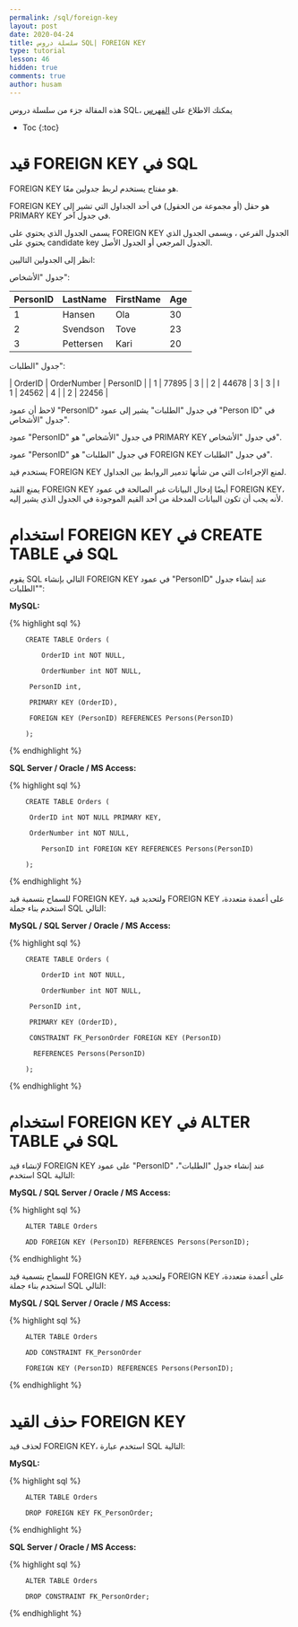 ```yaml
---
permalink: /sql/foreign-key
layout: post
date: 2020-04-24
title: سلسلة دروس SQL| FOREIGN KEY
type: tutorial
lesson: 46
hidden: true
comments: true
author: husam
---
```


هذه المقالة جزء من سلسلة دروس SQL، يمكنك الاطلاع على [الفهرس](intro)

* Toc
{:toc}

# قيد FOREIGN KEY في SQL

FOREIGN KEY هو مفتاح يستخدم لربط جدولين معًا.

FOREIGN KEY هو حقل (أو مجموعة من الحقول) في أحد الجداول التي تشير إلى PRIMARY KEY في جدول آخر.

يسمى الجدول الذي يحتوي على FOREIGN KEY الجدول الفرعي ، ويسمى الجدول الذي يحتوي على candidate key الجدول المرجعي أو الجدول الأصل.

انظر إلى الجدولين التاليين:

جدول "الأشخاص":

| PersonID |	LastName |	FirstName 	| Age |
| ---------- | -------- | ------------------ | -------- |
| 1 |	Hansen |	Ola |	30 |
| 2 |	Svendson |	Tove |	23 |
| 3 |	Pettersen |	Kari |	20 |

جدول "الطلبات":

| OrderID |	OrderNumber |	PersonID |
| 1 |	77895 |	3 |
| 2 |	44678 |	3 ا
| 3 |	22456 |	2 |
| 4 |	24562 |	1 |

لاحظ أن عمود "PersonID" في جدول "الطلبات" يشير إلى عمود "Person ID" في جدول "الأشخاص".

عمود "PersonID" في جدول "الأشخاص" هو PRIMARY KEY في جدول "الأشخاص".

عمود "PersonID" في جدول "الطلبات" هو FOREIGN KEY في جدول "الطلبات".

يستخدم قيد FOREIGN KEY لمنع الإجراءات التي من شأنها تدمير الروابط بين الجداول.

يمنع القيد FOREIGN KEY أيضًا إدخال البيانات غير الصالحة في عمود FOREIGN KEY، لأنه يجب أن تكون البيانات المدخلة من أحد القيم الموجودة في الجدول الذي يشير إليه.

# استخدام FOREIGN KEY في CREATE TABLE في SQL

يقوم SQL التالي بإنشاء FOREIGN KEY في عمود "PersonID" عند إنشاء جدول "الطلبات":

**MySQL:**

{% highlight sql %}

		CREATE TABLE Orders (

    		OrderID int NOT NULL,

    		OrderNumber int NOT NULL,

   		 PersonID int,

   		 PRIMARY KEY (OrderID),

   		 FOREIGN KEY (PersonID) REFERENCES Persons(PersonID)

		); 

{% endhighlight %}

**SQL Server / Oracle / MS Access:**

{% highlight sql %}

		CREATE TABLE Orders (

   		 OrderID int NOT NULL PRIMARY KEY,

   		 OrderNumber int NOT NULL,

    		PersonID int FOREIGN KEY REFERENCES Persons(PersonID)

		); 

{% endhighlight %}

للسماح بتسمية قيد FOREIGN KEY، ولتحديد قيد FOREIGN KEY على أعمدة متعددة، استخدم بناء جملة SQL التالي:

**MySQL / SQL Server / Oracle / MS Access:**

{% highlight sql %}

		CREATE TABLE Orders (

    		OrderID int NOT NULL,

    		OrderNumber int NOT NULL,

   		 PersonID int,

   		 PRIMARY KEY (OrderID),

   		 CONSTRAINT FK_PersonOrder FOREIGN KEY (PersonID)

  		  REFERENCES Persons(PersonID)

		); 

{% endhighlight %}

# استخدام FOREIGN KEY في ALTER TABLE في SQL

لإنشاء قيد FOREIGN KEY على عمود "PersonID" عند إنشاء جدول "الطلبات"، استخدم SQL التالية:

**MySQL / SQL Server / Oracle / MS Access:**

{% highlight sql %}

		ALTER TABLE Orders

		ADD FOREIGN KEY (PersonID) REFERENCES Persons(PersonID);

{% endhighlight %}

للسماح بتسمية قيد FOREIGN KEY، ولتحديد قيد FOREIGN KEY على أعمدة متعددة، استخدم بناء جملة SQL التالي:

**MySQL / SQL Server / Oracle / MS Access:** 

{% highlight sql %}

		ALTER TABLE Orders

		ADD CONSTRAINT FK_PersonOrder

		FOREIGN KEY (PersonID) REFERENCES Persons(PersonID); 

{% endhighlight %}

# حذف القيد FOREIGN KEY

لحذف قيد FOREIGN KEY، استخدم عبارة SQL التالية:

**MySQL:**

{% highlight sql %}

		ALTER TABLE Orders

		DROP FOREIGN KEY FK_PersonOrder;

{% endhighlight %} 

**SQL Server / Oracle / MS Access:**


{% highlight sql %}

		ALTER TABLE Orders

		DROP CONSTRAINT FK_PersonOrder; 

{% endhighlight %}


